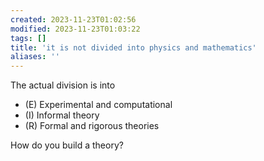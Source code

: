 ```yaml
---
created: 2023-11-23T01:02:56
modified: 2023-11-23T01:03:22
tags: []
title: 'it is not divided into physics and mathematics'
aliases: ''
---
```


The actual division is into

- (E) Experimental and computational
- (I) Informal theory
- (R) Formal and rigorous theories

How do you build a theory?